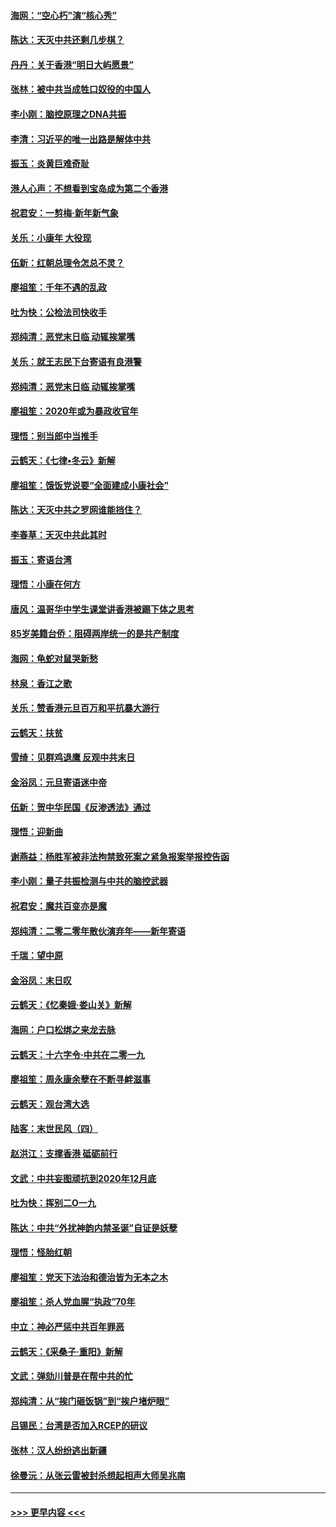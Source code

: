 #### [海网：“空心朽”演“核心秀”](../pages/nsc993/n11783874.md?t=01111633) 
#### [陈达：天灭中共还剩几步棋？](../pages/nsc993/n11783719.md?t=01111633) 
#### [丹丹：关于香港“明日大屿愿景”](../pages/nsc993/n11783273.md?t=01111633) 
#### [张林：被中共当成牲口奴役的中国人](../pages/nsc993/n11782397.md?t=01111633) 
#### [李小刚：脑控原理之DNA共振](../pages/nsc993/n11780962.md?t=01111633) 
#### [李清：习近平的唯一出路是解体中共](../pages/nsc993/n11780866.md?t=01111633) 
#### [振玉：炎黄巨难奇耻](../pages/nsc993/n11779632.md?t=01111633) 
#### [港人心声：不想看到宝岛成为第二个香港](../pages/nsc993/n11778817.md?t=01111633) 
#### [祝君安：一剪梅‧新年新气象](../pages/nsc993/n11776340.md?t=01111633) 
#### [关乐：小康年 大役现](../pages/nsc993/n11774213.md?t=01111633) 
#### [伍新：红朝总理令怎总不灵？](../pages/nsc993/n11770813.md?t=01111633) 
#### [廖祖笙：千年不遇的乱政](../pages/nsc993/n11770373.md?t=01111633) 
#### [吐为快：公检法司快收手](../pages/nsc993/n11770359.md?t=01111633) 
#### [郑纯清：恶党末日临 动辄挨掌嘴](../pages/nsc993/n11769912.md?t=01111633) 
#### [关乐：就王志民下台寄语有良港警](../pages/nsc993/n11769903.md?t=01111633) 
#### [郑纯清：恶党末日临 动辄挨掌嘴](../pages/nsc993/n11769356.md?t=01111633) 
#### [廖祖笙：2020年或为暴政收官年](../pages/nsc993/n11768216.md?t=01111633) 
#### [理悟：别当郎中当推手](../pages/nsc993/n11768243.md?t=01111633) 
#### [云鹤天：《七律▪冬云》新解](../pages/nsc993/n11768204.md?t=01111633) 
#### [廖祖笙：饿饭党说要“全面建成小康社会”](../pages/nsc993/n11767482.md?t=01111633) 
#### [陈达：天灭中共之罗网谁能挡住？](../pages/nsc993/n11767465.md?t=01111633) 
#### [李春草：天灭中共此其时](../pages/nsc993/n11767452.md?t=01111633) 
#### [振玉：寄语台湾](../pages/nsc993/n11767432.md?t=01111633) 
#### [理悟：小康在何方](../pages/nsc993/n11767394.md?t=01111633) 
#### [唐风：温哥华中学生课堂讲香港被踢下体之思考](../pages/nsc993/n11766848.md?t=01111633) 
#### [85岁美籍台侨：阻碍两岸统一的是共产制度](../pages/nsc993/n11765043.md?t=01111633) 
#### [海网：龟蛇对鼠哭新愁](../pages/nsc993/n11764895.md?t=01111633) 
#### [林泉：香江之歌](../pages/nsc993/n11764415.md?t=01111633) 
#### [关乐：赞香港元旦百万和平抗暴大游行](../pages/nsc993/n11764382.md?t=01111633) 
#### [云鹤天：扶贫](../pages/nsc993/n11764245.md?t=01111633) 
#### [雪绮：见群鸡退鹰  反观中共末日](../pages/nsc993/n11762112.md?t=01111633) 
#### [金浴凤：元旦寄语迷中帝](../pages/nsc993/n11761788.md?t=01111633) 
#### [伍新：贺中华民国《反渗透法》通过](../pages/nsc993/n11761994.md?t=01111633) 
#### [理悟：迎新曲](../pages/nsc993/n11761152.md?t=01111633) 
#### [谢燕益：杨胜军被非法拘禁致死案之紧急报案举报控告函](../pages/nsc993/n11756134.md?t=01111633) 
#### [李小刚：量子共振检测与中共的脑控武器](../pages/nsc993/n11754518.md?t=01111633) 
#### [祝君安：魔共百变亦是魔](../pages/nsc993/n11754469.md?t=01111633) 
#### [郑纯清：二零二零年散伙演弃年——新年寄语](../pages/nsc993/n11754195.md?t=01111633) 
#### [千瑞：望中原](../pages/nsc993/n11754159.md?t=01111633) 
#### [金浴凤：末日叹](../pages/nsc993/n11752359.md?t=01111633) 
#### [云鹤天：《忆秦娥‧娄山关》新解](../pages/nsc993/n11752348.md?t=01111633) 
#### [海网：户口松绑之来龙去脉](../pages/nsc993/n11752328.md?t=01111633) 
#### [云鹤天：十六字令‧中共在二零一九](../pages/nsc993/n11752305.md?t=01111633) 
#### [廖祖笙：周永康余孽在不断寻衅滋事](../pages/nsc993/n11751013.md?t=01111633) 
#### [云鹤天：观台湾大选](../pages/nsc993/n11751007.md?t=01111633) 
#### [陆客：末世民风（四）](../pages/nsc993/n11749203.md?t=01111633) 
#### [赵洪江：支撑香港 砥砺前行](../pages/nsc993/n11748482.md?t=01111633) 
#### [文武：中共妄图顽抗到2020年12月底](../pages/nsc993/n11748446.md?t=01111633) 
#### [吐为快：挥别二O一九](../pages/nsc993/n11748411.md?t=01111633) 
#### [陈达：中共“外扰神韵内禁圣诞”自证是妖孽](../pages/nsc993/n11748226.md?t=01111633) 
#### [理悟：怪胎红朝](../pages/nsc993/n11748206.md?t=01111633) 
#### [廖祖笙：党天下法治和德治皆为无本之木](../pages/nsc993/n11748135.md?t=01111633) 
#### [廖祖笙：杀人党血腥“执政”70年](../pages/nsc993/n11745144.md?t=01111633) 
#### [中立：神必严惩中共百年罪恶](../pages/nsc993/n11744970.md?t=01111633) 
#### [云鹤天：《采桑子‧重阳》新解](../pages/nsc993/n11744948.md?t=01111633) 
#### [文武：弹劾川普是在帮中共的忙](../pages/nsc993/n11744758.md?t=01111633) 
#### [郑纯清：从“挨门砸饭锅”到“挨户堵炉眼”](../pages/nsc993/n11744745.md?t=01111633) 
#### [吕锡民：台湾是否加入RCEP的研议](../pages/nsc993/n11744701.md?t=01111633) 
#### [张林：汉人纷纷逃出新疆](../pages/nsc993/n11743530.md?t=01111633) 
#### [徐曼沅：从张云雷被封杀想起相声大师吴兆南](../pages/nsc993/n11741816.md?t=01111633) 

----
#### [ >>> 更早内容 <<< ](../indexes/nsc993-earlier.md)
